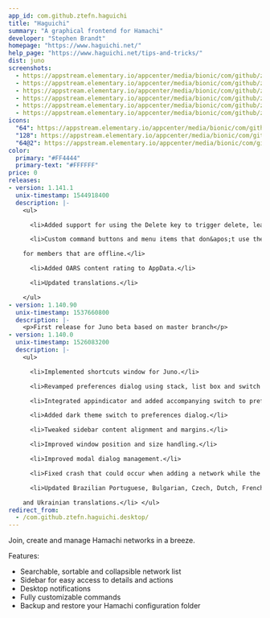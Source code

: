 ```yaml
---
app_id: com.github.ztefn.haguichi
title: "Haguichi"
summary: "A graphical frontend for Hamachi"
developer: "Stephen Brandt"
homepage: "https://www.haguichi.net/"
help_page: "https://www.haguichi.net/tips-and-tricks/"
dist: juno
screenshots:
  - https://appstream.elementary.io/appcenter/media/bionic/com/github/ztefn.haguichi/CC4361B08F423DE67239FBEE1E0CEE75/screenshots/image-1_orig.png
  - https://appstream.elementary.io/appcenter/media/bionic/com/github/ztefn.haguichi/CC4361B08F423DE67239FBEE1E0CEE75/screenshots/image-2_orig.png
  - https://appstream.elementary.io/appcenter/media/bionic/com/github/ztefn.haguichi/CC4361B08F423DE67239FBEE1E0CEE75/screenshots/image-3_orig.png
  - https://appstream.elementary.io/appcenter/media/bionic/com/github/ztefn.haguichi/CC4361B08F423DE67239FBEE1E0CEE75/screenshots/image-4_orig.png
  - https://appstream.elementary.io/appcenter/media/bionic/com/github/ztefn.haguichi/CC4361B08F423DE67239FBEE1E0CEE75/screenshots/image-5_orig.png
  - https://appstream.elementary.io/appcenter/media/bionic/com/github/ztefn.haguichi/CC4361B08F423DE67239FBEE1E0CEE75/screenshots/image-6_orig.png
icons:
  "64": https://appstream.elementary.io/appcenter/media/bionic/com/github/ztefn.haguichi/CC4361B08F423DE67239FBEE1E0CEE75/icons/64x64/com.github.ztefn.haguichi_com.github.ztefn.haguichi.png
  "128": https://appstream.elementary.io/appcenter/media/bionic/com/github/ztefn.haguichi/CC4361B08F423DE67239FBEE1E0CEE75/icons/128x128/com.github.ztefn.haguichi_com.github.ztefn.haguichi.png
  "64@2": https://appstream.elementary.io/appcenter/media/bionic/com/github/ztefn.haguichi/CC4361B08F423DE67239FBEE1E0CEE75/icons/64x64@2/com.github.ztefn.haguichi_com.github.ztefn.haguichi.png
color:
  primary: "#FF4444"
  primary-text: "#FFFFFF"
price: 0
releases:
- version: 1.141.1
  unix-timestamp: 1544918400
  description: |-
    <ul>

      <li>Added support for using the Delete key to trigger delete, leave and evict actions.</li>

      <li>Custom command buttons and menu items that don&apos;t use the %A address variable are not shown greyed out anymore

    for members that are offline.</li>

      <li>Added OARS content rating to AppData.</li>

      <li>Updated translations.</li>

    </ul>
- version: 1.140.90
  unix-timestamp: 1537660800
  description: |-
    <p>First release for Juno beta based on master branch</p>
- version: 1.140.0
  unix-timestamp: 1526083200
  description: |-
    <ul>

      <li>Implemented shortcuts window for Juno.</li>

      <li>Revamped preferences dialog using stack, list box and switch widgets.</li>

      <li>Integrated appindicator and added accompanying switch to preferences dialog.</li>

      <li>Added dark theme switch to preferences dialog.</li>

      <li>Tweaked sidebar content alignment and margins.</li>

      <li>Improved window position and size handling.</li>

      <li>Improved modal dialog management.</li>

      <li>Fixed crash that could occur when adding a network while the network list was being filtered.</li>

      <li>Updated Brazilian Portuguese, Bulgarian, Czech, Dutch, French, Italian, Polish, Slovak, Spanish, Swedish, Turkish

    and Ukrainian translations.</li> </ul>
redirect_from:
  - /com.github.ztefn.haguichi.desktop/
---
```


<p>Join, create and manage Hamachi networks in a breeze.</p>
<p>Features:</p>
<ul>
  <li>Searchable, sortable and collapsible network list</li>
  <li>Sidebar for easy access to details and actions</li>
  <li>Desktop notifications</li>
  <li>Fully customizable commands</li>
  <li>Backup and restore your Hamachi configuration folder</li>
</ul>